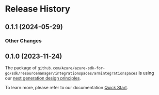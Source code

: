 # Release History

## 0.1.1 (2024-05-29)
### Other Changes


## 0.1.0 (2023-11-24)

The package of `github.com/Azure/azure-sdk-for-go/sdk/resourcemanager/integrationspaces/armintegrationspaces` is using our [next generation design principles](https://azure.github.io/azure-sdk/general_introduction.html).

To learn more, please refer to our documentation [Quick Start](https://aka.ms/azsdk/go/mgmt).